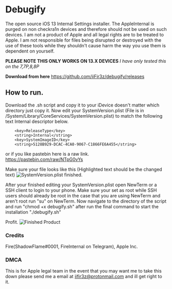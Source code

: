 # Debugify
The open source iOS 13 Internal Settings installer. The AppleInternal is purged on non checkra1n devices and therefore should not be used on such devices. I am not a product of Apple and all legal rights are to be treated to Apple. I am not responsible for files being disrupted or destroyed with the use of these tools while they shouldn't cause harm the way you use them is dependent on yourself.

**PLEASE NOTE THIS ONLY WORKS ON 13.X DEVICES**
*I have only tested this on the 7,7P,8,8P*

**Download from here**
https://github.com/iiFir3z/debugify/releases

## How to run.
Download the .sh script and copy it to your iDevice doesn't matter which directory just copy it. Now edit your SystemVersion.plist (File is in /System/Library/CoreServices/SystemVersion.plist) to match the following text Internal descriptor below.

```
	<key>ReleaseType</key>
	<string>Internal</string>
	<key>SystemImageID</key>
	<string>5128B929-DCAC-4CA0-9067-C1866FE6A455</string>
```

or if you like pastebin here is a raw link.
https://pastebin.com/raw/NTpG0vYs

Make sure your file looks like this (Highlighted text should be the changed text)
![SystemVersion.plist finished.](https://i.imgur.com/BTE7d9X.png)

After your finished editing your SystemVersion.plist open NewTerm or a SSH client to login to your phone. Make sure your set as root while SSH users should already be root in the case that you are using NewTerm and aren't root run "su" on NewTerm. Now navigate to the directory of the script and run "chmod +x debugify.sh" after run the final command to start the installation "./debugify.sh"

Profit.
![Finished Product](https://i.imgur.com/CwAs5j9.jpg)

### Credits
Fire(ShadowFlame#0001, FireInternal on Telegram), Apple Inc.

### DMCA
This is for Apple legal team in the event that you may want me to take this down please send me a email at iifir3z@protonmail.com and ill get right to it.

